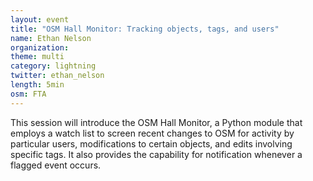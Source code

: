 ```yaml
---
layout: event
title: "OSM Hall Monitor: Tracking objects, tags, and users"
name: Ethan Nelson
organization:
theme: multi
category: lightning
twitter: ethan_nelson
length: 5min
osm: FTA
---
```


This session will introduce the OSM Hall Monitor, a Python module that employs a watch list to screen recent changes to OSM for activity by particular users, modifications to certain objects, and edits involving specific tags. It also provides the capability for notification whenever a flagged event occurs.
